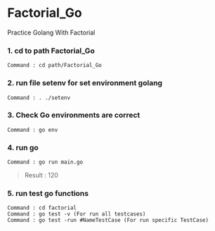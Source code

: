 # Factorial_Go
Practice Golang With Factorial

### 1. cd to path Factorial_Go
```
Command : cd path/Factorial_Go
```

### 2. run file setenv for set environment golang
```
Command : . ./setenv
```

### 3. Check Go environments are correct
```
Command : go env
```

### 4. run go
```
Command : go run main.go
```
> Result : 120

### 5. run test go functions
```
Command : cd factorial
Command : go test -v (For run all testcases)
Command : go test -run #NameTestCase (For run specific TestCase)
```